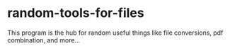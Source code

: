 # random-tools-for-files
 This program is the hub for random useful things like file conversions, pdf combination, and more...
